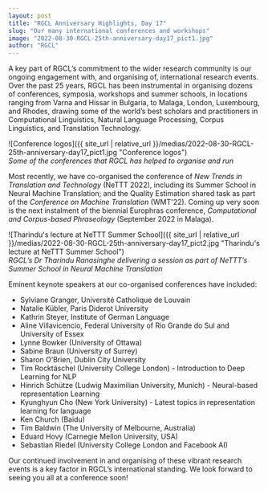 ```yaml
---
layout: post
title: "RGCL Anniversary Highlights, Day 17"
slug: "Our many international conferences and workshops"
image: "2022-08-30-RGCL-25th-anniversary-day17_pict1.jpg"
author: "RGCL"
---
```


A key part of RGCL’s commitment to the wider research community is our ongoing
engagement with, and organising of, international research events. Over the
past 25 years, RGCL has been instrumental in organising dozens of conferences,
symposia, workshops and summer schools, in locations ranging from Varna and
Hissar in Bulgaria, to Malaga, London, Luxembourg, and Rhodes, drawing some of
the world’s best scholars and practitioners in Computational Linguistics,
Natural Language Processing, Corpus Linguistics, and Translation Technology. 

![Conference logos]({{ site_url | relative_url }}/medias/2022-08-30-RGCL-25th-anniversary-day17_pict1.jpg "Conference logos")  
*Some of the conferences that RGCL has helped to organise and run*

Most recently, we have co-organised the conference of *New Trends in Translation
and Technology* (NeTTT 2022), including its Summer School in Neural Machine
Translation; and the Quality Estimation shared task as part of the *Conference
on Machine Translation* (WMT'22). Coming up very soon is the next instalment of
the biennial Europhras conference, *Computational and Corpus-based Phraseology*
(September 2022 in Malaga).

![Tharindu's lecture at NeTTT Summer School]({{ site_url | relative_url }}/medias/2022-08-30-RGCL-25th-anniversary-day17_pict2.jpg "Tharindu's lecture at NeTTT Summer School")  
*RGCL’s Dr Tharindu Ranasinghe delivering a session as part of NeTTT’s Summer School in Neural Machine Translation*

Eminent keynote speakers at our co-organised conferences have included:
- Sylviane Granger, Université Catholique de Louvain 
- Natalie Kübler, Paris Diderot University 
- Kathrin Steyer, Institute of German Language 
- Aline Villavicencio, Federal University of Rio Grande do Sul and University of Essex 
- Lynne Bowker (University of Ottawa)
- Sabine Braun (University of Surrey)
- Sharon O’Brien, Dublin City University
- Tim Rocktäschel (University College London) - Introduction to Deep Learning for NLP
- Hinrich Schütze (Ludwig Maximilian University, Munich) - Neural-based representation Learning
- Kyunghyun Cho (New York University) - Latest topics in representation learning for language
- Ken Church (Baidu) 
- Tim Baldwin (The University of Melbourne, Australia)
- Eduard Hovy (Carnegie Mellon University, USA)
- Sebastian Riedel (University College London and Facebook AI)

Our continued involvement in and organising of these vibrant research events is
a key factor in RGCL’s international standing. We look forward to seeing you
all at a conference soon!
